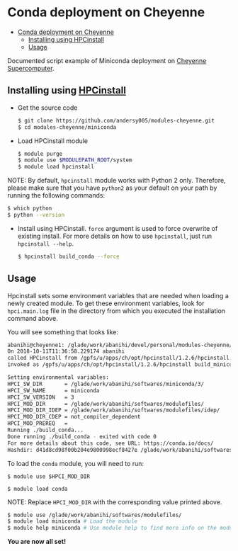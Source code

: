 # Conda deployment on Cheyenne

- [Conda deployment on Cheyenne](#conda-deployment-on-cheyenne)
  - [Installing using HPCinstall](#installing-using-hpcinstall)
  - [Usage](#usage)

Documented script example of Miniconda deployment on [Cheyenne Supercomputer](https://www2.cisl.ucar.edu/resources/computational-systems/cheyenne).

## Installing using [HPCinstall](https://github.com/NCAR/HPCinstall)

- Get the source code

  ```bash
  $ git clone https://github.com/andersy005/modules-cheyenne.git
  $ cd modules-cheyenne/miniconda
  ```

- Load HPCinstall module

  ```bash
  $ module purge
  $ module use $MODULEPATH_ROOT/system
  $ module load hpcinstall
  ```

NOTE: By default, `hpcinstall` module works with Python 2 only. Therefore, please make sure that you have `python2` as your default on your path by running the following commands:

```bash
$ which python
$ python --version
```

- Install using HPCinstall. `force` argument is used to force overwrite of existing install. For more details on how to use `hpcinstall`, just run `hpcinstall --help`.

  ```bash
  $ hpcinstall build_conda --force
  ```

## Usage

Hpcinstall sets some environment variables that are needed when loading a newly created module.
To get these environment variables, look for `hpci.main.log` file in the directory from which you executed the installation command above.

You will see something that looks like:

```bash
abanihi@cheyenne1: /glade/work/abanihi/devel/personal/modules-cheyenne/conda $ cat hpci.main.log
On 2018-10-11T11:36:58.229174 abanihi
called HPCinstall from /gpfs/u/apps/ch/opt/hpcinstall/1.2.6/hpcinstall.py
invoked as /gpfs/u/apps/ch/opt/hpcinstall/1.2.6/hpcinstall build_miniconda --force

Setting environmental variables:
HPCI_SW_DIR       = /glade/work/abanihi/softwares/miniconda/3/
HPCI_SW_NAME      = miniconda
HPCI_SW_VERSION   = 3
HPCI_MOD_DIR      = /glade/work/abanihi/softwares/modulefiles/
HPCI_MOD_DIR_IDEP = /glade/work/abanihi/softwares/modulefiles/idep/
HPCI_MOD_DIR_CDEP = not_compiler_dependent
HPCI_MOD_PREREQ   =
Running ./build_conda...
Done running ./build_conda - exited with code 0
For more details about this code, see URL: https://conda.io/docs/
Hashdir: d41d8cd98f00b204e9800998ecf8427e /glade/work/abanihi/softwares/miniconda/3
```

To load the `conda` module, you will need to run:

`$ module use $HPCI_MOD_DIR`

`$ module load conda`

NOTE: Replace `HPCI_MOD_DIR` with the corresponding value printed above.

```bash
$ module use /glade/work/abanihi/softwares/modulefiles/
$ module load miniconda # Load the module
$ module help miniconda # Use module help to find more info on the module
```

**You are now all set!**
